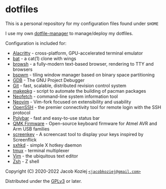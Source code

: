 # dotfiles

This is a personal repository for my configuration files found under
`$HOME`

I use my own [dotfile-manager] to manage/deploy my dotfiles.

Configuration is included for:

* [Alacritty] - cross-platform, GPU-accelerated terminal emulator
* [bat] - a cat(1) clone with wings
* [browsh] - a fully-modern text-based browser, rendering to TTY and
  browsers
* [bspwm] - tiling window manager based on binary space partitioning
* [GDB] - The GNU Project Debugger
* [Git] - fast, scalable, distributed revision control system
* [makepkg] - script to automate the building of pacman packages
* [Neofetch] - command-line system information tool
* [Neovim] - Vim-fork focused on extensibility and usability
* [OpenSSH] -  the premier connectivity tool for remote login with the SSH
  protocol
* [Polybar] - fast and easy-to-use status bar
* [QMK Firmware] - Open-source keyboard firmware for Atmel AVR and Arm
  USB families
* [screenkey] - A screencast tool to display your keys inspired by
  Screenflick
* [sxhkd] - simple X hotkey daemon
* [tmux] - terminal multiplexer
* [Vim] - the ubiquitous text editor
* [Zsh] - Z shell

Copyright (C) 2020-2022  Jacob Koziej [`<jacobkoziej@gmail.com>`]

Distributed under the [GPLv3] or later.


[dotfile-manager]: https://git.jacobkoziej.xyz/dotfile-manager/
[Alacritty]: https://github.com/alacritty/alacritty
[bat]: https://github.com/sharkdp/bat
[browsh]: https://www.brow.sh/
[bspwm]: https://github.com/baskerville/bspwm
[GDB]: https://www.gnu.org/software/gdb/
[Git]: https://git-scm.com/
[makepkg]: https://git.archlinux.org/pacman.git/tree/scripts/makepkg.sh.in
[Neofetch]: https://github.com/dylanaraps/neofetch
[Neovim]: https://neovim.io/
[OpenSSH]: https://www.openssh.com/
[Polybar]: https://polybar.github.io/
[QMK Firmware]: https://qmk.fm/
[screenkey]: https://www.thregr.org/~wavexx/software/screenkey/
[sxhkd]: https://github.com/baskerville/sxhkd
[tmux]: https://tmux.github.io/
[Vim]: https://www.vim.org/
[Zsh]: https://www.zsh.org/

[`<jacobkoziej@gmail.com>`]: mailto:jacobkoziej@gmail.com
[GPLv3]: LICENSE.md

